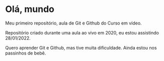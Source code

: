 # Olá, mundo
 Meu primeiro repositório, aula de Git e Github do Curso em vídeo.

Repositório criado durante uma aula ao vivo em 2020, eu estou assistindo 28/01/2022.

Quero aprender Git e Github, mas tive muita dificuldade. Ainda estou nos passinhos de bebê.